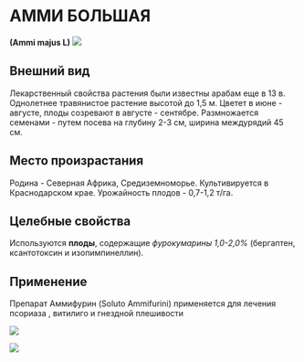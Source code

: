 # АММИ БОЛЬШАЯ
**(Ammi majus L)**
![](амми%20зубная3.jpg)

## Внешний вид
Лекарственный свойства растения были известны арабам еще в 13 в. Однолетнее травянистое растение высотой до 1,5 м. Цветет в июне - августе, плоды созревают в августе - сентябре. Размножается семенами - путем посева на глубину 2-3 см, ширина междурядий 45 см.

## Место произрастания
Родина - Северная Африка, Средиземноморье. Культивируется в Краснодарском крае. Урожайность плодов - 0,7-1,2 т/га.

## Целебные свойства
Используются **плоды**, содержащие *фурокумарины 1,0-2,0%* (бергаптен, ксантотоксин и изопимпинеллин).

## Применение
Препарат Аммифурин (Soluto Ammifurini) применяется для лечения псориаза , витилиго и гнездной плешивости

![](амми%20большая.jpg)

![](ammi3.gif) 